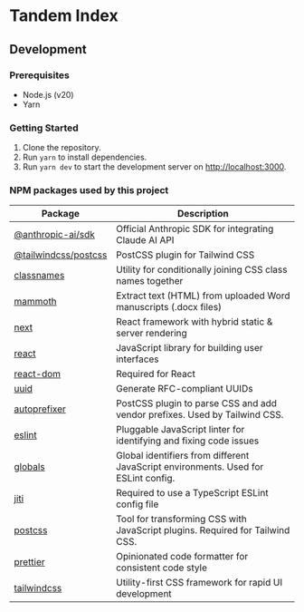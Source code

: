 # Tandem Index

## Development

### Prerequisites

- Node.js (v20)
- Yarn

### Getting Started

1. Clone the repository.
2. Run `yarn` to install dependencies.
3. Run `yarn dev` to start the development server on [http://localhost:3000](http://localhost:3000).

### NPM packages used by this project

| Package | Description |
|---------|-------------|
| [@anthropic-ai/sdk](https://www.npmjs.com/package/@anthropic-ai/sdk) | Official Anthropic SDK for integrating Claude AI API |
| [@tailwindcss/postcss](https://www.npmjs.com/package/@tailwindcss/postcss) | PostCSS plugin for Tailwind CSS |
| [classnames](https://www.npmjs.com/package/classnames) | Utility for conditionally joining CSS class names together |
| [mammoth](https://www.npmjs.com/package/mammoth) | Extract text (HTML) from uploaded Word manuscripts (.docx files) |
| [next](https://www.npmjs.com/package/next) | React framework with hybrid static & server rendering |
| [react](https://www.npmjs.com/package/react) | JavaScript library for building user interfaces |
| [react-dom](https://www.npmjs.com/package/react-dom) | Required for React |
| [uuid](https://www.npmjs.com/package/uuid) | Generate RFC-compliant UUIDs |
| [autoprefixer](https://www.npmjs.com/package/autoprefixer) | PostCSS plugin to parse CSS and add vendor prefixes. Used by Tailwind CSS. |
| [eslint](https://www.npmjs.com/package/eslint) | Pluggable JavaScript linter for identifying and fixing code issues |
| [globals](https://www.npmjs.com/package/globals) | Global identifiers from different JavaScript environments. Used for ESLint config. |
| [jiti](https://www.npmjs.com/package/jiti) | Required to use a TypeScript ESLint config file |
| [postcss](https://www.npmjs.com/package/postcss) | Tool for transforming CSS with JavaScript plugins. Required for Tailwind CSS. |
| [prettier](https://www.npmjs.com/package/prettier) | Opinionated code formatter for consistent code style |
| [tailwindcss](https://www.npmjs.com/package/tailwindcss) | Utility-first CSS framework for rapid UI development |

